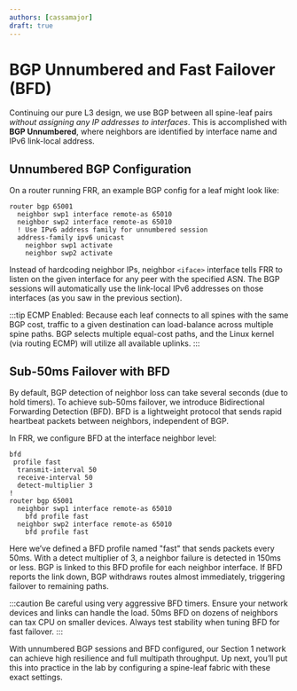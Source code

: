 ```yaml
---
authors: [cassamajor]
draft: true
---
```


# BGP Unnumbered and Fast Failover (BFD)

Continuing our pure L3 design, we use BGP between all spine-leaf pairs *without assigning any IP addresses to interfaces*. This is accomplished with **BGP Unnumbered**, where neighbors are identified by interface name and IPv6 link-local address.

## Unnumbered BGP Configuration

On a router running FRR, an example BGP config for a leaf might look like:
```shell
router bgp 65001
  neighbor swp1 interface remote-as 65010
  neighbor swp2 interface remote-as 65010
  ! Use IPv6 address family for unnumbered session
  address-family ipv6 unicast
    neighbor swp1 activate
    neighbor swp2 activate
```

Instead of hardcoding neighbor IPs, neighbor `<iface>` interface tells FRR to listen on the given interface for any peer with the specified ASN. The BGP sessions will automatically use the link-local IPv6 addresses on those interfaces (as you saw in the previous section).

:::tip
ECMP Enabled: Because each leaf connects to all spines with the same BGP cost, traffic to a given destination can load-balance across multiple spine paths. BGP selects multiple equal-cost paths, and the Linux kernel (via routing ECMP) will utilize all available uplinks.
:::

## Sub-50ms Failover with BFD

By default, BGP detection of neighbor loss can take several seconds (due to hold timers). To achieve sub-50ms failover, we introduce Bidirectional Forwarding Detection (BFD). BFD is a lightweight protocol that sends rapid heartbeat packets between neighbors, independent of BGP.

In FRR, we configure BFD at the interface neighbor level:

```shell
bfd
 profile fast
  transmit-interval 50
  receive-interval 50
  detect-multiplier 3
!
router bgp 65001
  neighbor swp1 interface remote-as 65010
    bfd profile fast
  neighbor swp2 interface remote-as 65010
    bfd profile fast
```

Here we’ve defined a BFD profile named "fast" that sends packets every 50ms. With a detect multiplier of 3, a neighbor failure is detected in 150ms or less. BGP is linked to this BFD profile for each neighbor interface. If BFD reports the link down, BGP withdraws routes almost immediately, triggering failover to remaining paths.

:::caution
Be careful using very aggressive BFD timers. Ensure your network devices and links can handle the load. 50ms BFD on dozens of neighbors can tax CPU on smaller devices. Always test stability when tuning BFD for fast failover.
:::

With unnumbered BGP sessions and BFD configured, our Section 1 network can achieve high resilience and full multipath throughput. Up next, you’ll put this into practice in the lab by configuring a spine-leaf fabric with these exact settings.